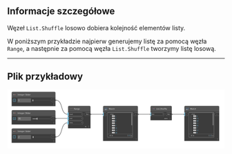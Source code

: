 ## Informacje szczegółowe
Węzeł `List.Shuffle` losowo dobiera kolejność elementów listy.

W poniższym przykładzie najpierw generujemy listę za pomocą węzła `Range`, a następnie za pomocą węzła `List.Shuffle` tworzymy listę losową.
___
## Plik przykładowy

![List.Shuffle](./DSCore.List.Shuffle(list)_img.jpg)
